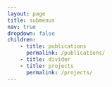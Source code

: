 ```yaml
---
layout: page
title: submenus
nav: true
dropdown: false
children: 
    - title: publications
      permalink: /publications/
    - title: divider
    - title: projects
      permalink: /projects/
---
```

